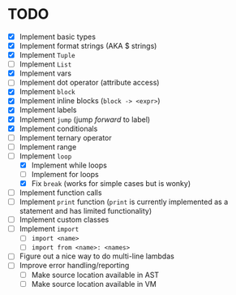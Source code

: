 # TODO

- [x] Implement basic types
- [x] Implement format strings (AKA $ strings)
- [x] Implement `Tuple`
- [ ] Implement `List`
- [x] Implement vars
- [ ] Implement dot operator (attribute access)
- [x] Implement `block`
- [x] Implement inline blocks (`block -> <expr>`)
- [x] Implement labels
- [x] Implement `jump` (jump *forward* to label)
- [x] Implement conditionals
- [ ] Implement ternary operator
- [ ] Implement range
- [ ] Implement `loop`
  - [x] Implement while loops
  - [ ] Implement for loops
  - [x] Fix `break` (works for simple cases but is wonky)
- [ ] Implement function calls
- [ ] Implement `print` function (`print` is currently implemented as a statement and has limited functionality)
- [ ] Implement custom classes
- [ ] Implement `import`
  - [ ] `import <name>`
  - [ ] `import from <name>: <names>`
- [ ] Figure out a nice way to do multi-line lambdas
- [ ] Improve error handling/reporting
  - [ ] Make source location available in AST
  - [ ] Make source location available in VM
